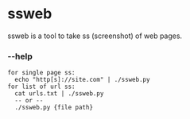 # ssweb
ssweb is a tool to take ss (screenshot) of web pages.

### --help
```
for single page ss:
  echo "http[s]://site.com" | ./ssweb.py
for list of url ss:
  cat urls.txt | ./ssweb.py
  -- or --
  ./ssweb.py {file path}
```
